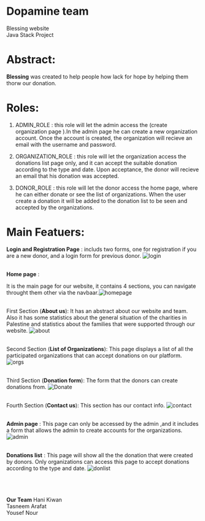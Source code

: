 # Dopamine team </br>
Blessing website</br>
Java Stack Project
# Abstract:




**Blessing** was created to help people how lack for hope by helping them thorw our donation.

# Roles:

1. ADMIN_ROLE : this role will let the admin access the (create organization page ).In the admin page he can create a new organization account. 
   Once the account is created, the organization will recieve an email with the username and password. 

2. ORGANIZATION_ROLE : this role will let the organization access the donations list page only, and it can accept the suitable donation according to the type and date. 
   Upon acceptance, the donor will recieve an email that his donation was accepted. 

3. DONOR_ROLE : this role will let the donor access the home page, where he can either donate or see the list of organizations. When the user create a donation 
   it will be added to the donation list to be seen and accepted by the organizations. 

# Main Featuers:

**Login and Registration Page** : 
includs two forms, one for registration  if  you are a new donor, and a login form for previous donor. 
![login](https://user-images.githubusercontent.com/81506791/124702040-5852a900-def8-11eb-9bab-b8f24590c249.JPG)<br/><br/>

**Home page** : 

It is the main page for our website, it contains 4 sections, you can navigate throught them other via the navbaar.![homepage](https://user-images.githubusercontent.com/81506791/124702038-57ba1280-def8-11eb-830c-0f9faf4206c4.JPG)<br/><br/>


First Section (**About us**):
It has an abstract about our website and team. Also it has some statistics about the general situation of the charities in Palestine and statistics about 
the families that were supported through our website.
![about](https://user-images.githubusercontent.com/81506791/124702043-58eb3f80-def8-11eb-851c-3b8e21a619c6.JPG)<br/><br/>


Second Section (**List of Organizations**):
This page displays a list of all the participated organizations that can accept donations on our platform.<br/>
![orgs](https://user-images.githubusercontent.com/81506791/124703406-ec257480-defa-11eb-9257-c10dd540a697.JPG)<br/><br/>

Third Section (**Donation form**):
The form that the donors can create donations from.
![Donate](https://user-images.githubusercontent.com/81506791/124702035-57ba1280-def8-11eb-86c8-c9a4afbd8622.JPG)<br/><br/>

Fourth Section (**Contact us**):
This section has our contact info. 
![contact](https://user-images.githubusercontent.com/81506791/124702033-5688e580-def8-11eb-9431-c950fa881040.JPG)<br/><br/>
 
**Admin page** : 
This page can only be accessed by the admin ,and it includes a form that allows the admin to create accounts for the organizations. 
![admin](https://user-images.githubusercontent.com/81506791/124702044-58eb3f80-def8-11eb-92bf-fdb65d2f1ebf.JPG)<br/><br/>

**Donations list** : 
This page will show all the the donation that were created by donors. 
Only organizations can access this page to accept donations according to the type and date.
![donlist](https://user-images.githubusercontent.com/81506791/124703386-e29c0c80-defa-11eb-9ada-7ede42a142d2.JPG)<br/><br/><br/><br/>
 


**Our Team**
Hani Kiwan<br/>
Tasneem Arafat<br/>
Yousef Nour<br/>


